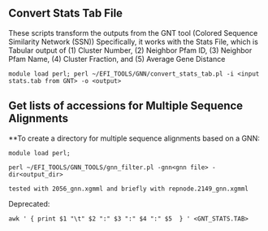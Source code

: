 


## Convert Stats Tab File 

These scripts transform the outputs from the GNT tool (Colored Sequence Similarity Network (SSN))
Specifically, it works with the Stats File, which is
Tabular output of (1) Cluster Number, (2) Neighbor Pfam ID, (3) Neighbor Pfam Name, (4) Cluster Fraction, and (5) Average Gene Distance


`module load perl; perl ~/EFI_TOOLS/GNN/convert_stats_tab.pl -i <input stats.tab from GNT> -o <output> `

## Get lists of accessions for Multiple Sequence Alignments
**To create a directory for multiple sequence alignments based on a GNN:

`module load perl;`

`perl ~/EFI_TOOLS/GNN_TOOLS/gnn_filter.pl -gnn<gnn file> -dir<output_dir>`

`tested with 2056_gnn.xgmml and briefly with repnode.2149_gnn.xgmml`

Deprecated:

` awk ' { print $1 "\t" $2 ":" $3 ":" $4 ":" $5  } ' <GNT_STATS.TAB> `
